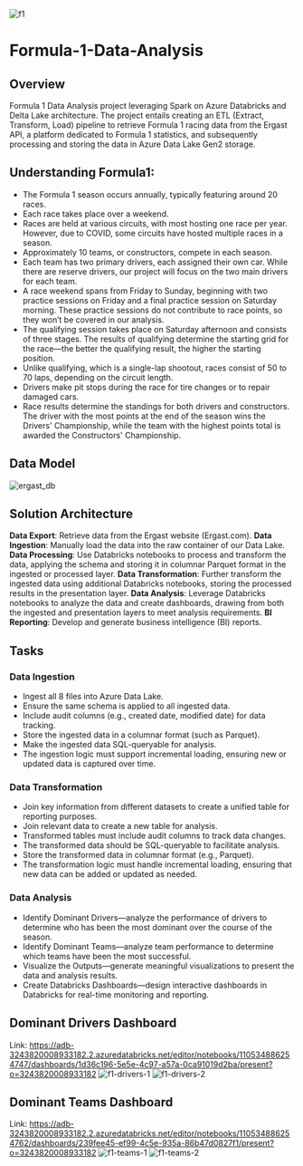 ![f1](https://github.com/user-attachments/assets/3b4c1c91-2511-4ade-aad0-285aea689fc0)
# Formula-1-Data-Analysis

## Overview
Formula 1 Data Analysis project leveraging Spark on Azure Databricks and Delta Lake architecture. The project entails creating an ETL (Extract, Transform, Load) pipeline to retrieve Formula 1 racing data from the Ergast API, a platform dedicated to Formula 1 statistics, and subsequently processing and storing the data in Azure Data Lake Gen2 storage.

## Understanding Formula1:
- The Formula 1 season occurs annually, typically featuring around 20 races.
- Each race takes place over a weekend.
- Races are held at various circuits, with most hosting one race per year. However, due to COVID, some circuits have hosted multiple races in a season.
- Approximately 10 teams, or constructors, compete in each season.
- Each team has two primary drivers, each assigned their own car. While there are reserve drivers, our project will focus on the two main drivers for each team.
- A race weekend spans from Friday to Sunday, beginning with two practice sessions on Friday and a final practice session on Saturday morning. These practice sessions do not contribute to race points, so they won’t be covered in our analysis.
- The qualifying session takes place on Saturday afternoon and consists of three stages. The results of qualifying determine the starting grid for the race—the better the qualifying result, the higher the starting position.
- Unlike qualifying, which is a single-lap shootout, races consist of 50 to 70 laps, depending on the circuit length.
- Drivers make pit stops during the race for tire changes or to repair damaged cars.
- Race results determine the standings for both drivers and constructors. The driver with the most points at the end of the season wins the Drivers' Championship, while the team with the highest points total is awarded the Constructors' Championship.

## Data Model
![ergast_db](https://github.com/user-attachments/assets/07fcb8a7-e4f4-4f0d-a535-882918382abd)

## Solution Architecture
**Data Export**: Retrieve data from the Ergast website (Ergast.com).
**Data Ingestion**: Manually load the data into the raw container of our Data Lake.
**Data Processing**: Use Databricks notebooks to process and transform the data, applying the schema and storing it in columnar Parquet format in the ingested or processed layer.
**Data Transformation**: Further transform the ingested data using additional Databricks notebooks, storing the processed results in the presentation layer.
**Data Analysis**: Leverage Databricks notebooks to analyze the data and create dashboards, drawing from both the ingested and presentation layers to meet analysis requirements.
**BI Reporting**: Develop and generate business intelligence (BI) reports.

## Tasks
### Data Ingestion
- Ingest all 8 files into Azure Data Lake.
- Ensure the same schema is applied to all ingested data.
- Include audit columns (e.g., created date, modified date) for data tracking.
- Store the ingested data in a columnar format (such as Parquet).
- Make the ingested data SQL-queryable for analysis.
- The ingestion logic must support incremental loading, ensuring new or updated data is captured over time.

### Data Transformation
- Join key information from different datasets to create a unified table for reporting purposes.
- Join relevant data to create a new table for analysis.
- Transformed tables must include audit columns to track data changes.
- The transformed data should be SQL-queryable to facilitate analysis.
- Store the transformed data in columnar format (e.g., Parquet).
- The transformation logic must handle incremental loading, ensuring that new data can be added or updated as needed.

### Data Analysis
- Identify Dominant Drivers—analyze the performance of drivers to determine who has been the most dominant over the course of the season.
- Identify Dominant Teams—analyze team performance to determine which teams have been the most successful.
- Visualize the Outputs—generate meaningful visualizations to present the data and analysis results.
- Create Databricks Dashboards—design interactive dashboards in Databricks for real-time monitoring and reporting.

## Dominant Drivers Dashboard
Link: https://adb-3243820008933182.2.azuredatabricks.net/editor/notebooks/110534886254747/dashboards/1d36c196-5e5e-4c97-a57a-0ca91019d2ba/present?o=3243820008933182
![f1-drivers-1](https://github.com/user-attachments/assets/b2950b72-d7ae-45a3-8d86-6574d9df091b)
![f1-drivers-2](https://github.com/user-attachments/assets/155a5786-54ce-40cc-94da-63b8ddd8400b)


## Dominant Teams Dashboard
Link: https://adb-3243820008933182.2.azuredatabricks.net/editor/notebooks/110534886254762/dashboards/239fee45-ef99-4c5e-935a-86b47d0827f1/present?o=3243820008933182
![f1-teams-1](https://github.com/user-attachments/assets/f8060aec-03a1-4a9b-bd77-e47c01253f93)
![f1-teams-2](https://github.com/user-attachments/assets/4f9b562d-3cbf-44bd-9403-b0626d1dcd3b)

